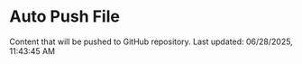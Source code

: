 # Auto Push File

Content that will be pushed to GitHub repository.
Last updated: 06/28/2025, 11:43:45 AM